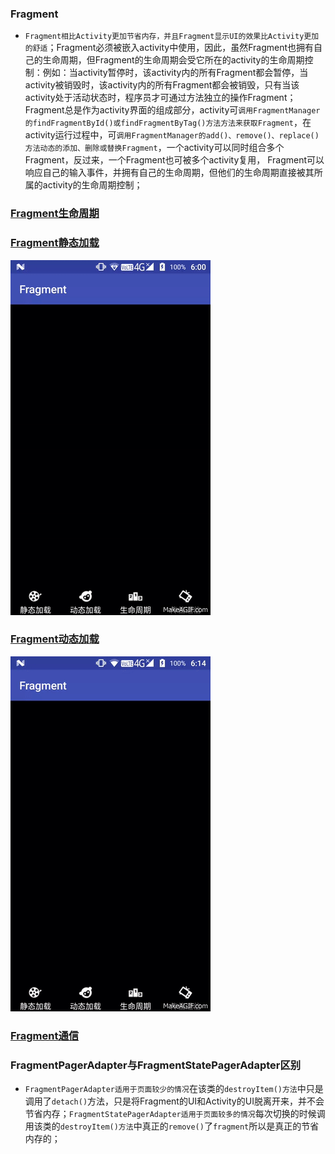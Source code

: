 ### Fragment
+ `Fragment相比Activity更加节省内存，并且Fragment显示UI的效果比Activity更加的舒适`；Fragment必须被嵌入activity中使用，因此，虽然Fragment也拥有自己的生命周期，但Fragment的生命周期会受它所在的activity的生命周期控制：例如：当activity暂停时，该activity内的所有Fragment都会暂停，当activity被销毁时，该activity内的所有Fragment都会被销毁，只有当该activity处于活动状态时，程序员才可通过方法独立的操作Fragment；Fragment总是作为activity界面的组成部分，activity可`调用FragmentManager的findFragmentById()或findFragmentByTag()方法方法来获取Fragment`，在activity运行过程中，可`调用FragmentManager的add()、remove()、replace()方法动态的添加、删除或替换Fragment`，一个activity可以同时组合多个Fragment，反过来，一个Fragment也可被多个activity复用， Fragment可以响应自己的输入事件，并拥有自己的生命周期，但他们的生命周期直接被其所属的activity的生命周期控制；
### [Fragment生命周期](https://github.com/ningbaoqi/Fragment/blob/master/README-life.md)
### [Fragment静态加载](https://github.com/ningbaoqi/Fragment/commit/076b5ea97272510724bbbb4535b51818c4538bc8)
![image](https://github.com/ningbaoqi/Fragment/blob/master/gif/pic-1.gif)
### [Fragment动态加载](https://github.com/ningbaoqi/Fragment/commit/37495f35d929bdb965f8cf7ebf7f6784946bd2a8)
![image](https://github.com/ningbaoqi/Fragment/blob/master/gif/pic-2.gif)
### [Fragment通信](https://github.com/ningbaoqi/Fragment/blob/master/README-tong.md)
### FragmentPagerAdapter与FragmentStatePagerAdapter区别
+ `FragmentPagerAdapter适用于页面较少的情况`在该类的`destroyItem()方法`中只是调用了`detach()`方法，只是将Fragment的UI和Activity的UI脱离开来，并不会节省内存；`FragmentStatePagerAdapter适用于页面较多的情况`每次切换的时候调用该类的`destroyItem()方法`中真正的`remove()`了`fragment`所以是真正的节省内存的；
